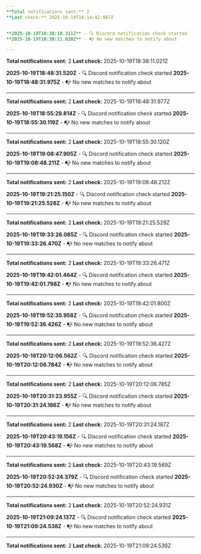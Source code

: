 ```yaml
---
**Total notifications sent:** 2
**Last check:** 2025-10-19T18:14:42.987Z


**2025-10-19T18:38:10.311Z** - 🔍 Discord notification check started
**2025-10-19T18:38:11.020Z** - 📭 No new matches to notify about

---
```

**Total notifications sent:** 2
**Last check:** 2025-10-19T18:38:11.021Z


**2025-10-19T18:48:31.520Z** - 🔍 Discord notification check started
**2025-10-19T18:48:31.975Z** - 📭 No new matches to notify about

---
**Total notifications sent:** 2
**Last check:** 2025-10-19T18:48:31.977Z


**2025-10-19T18:55:29.814Z** - 🔍 Discord notification check started
**2025-10-19T18:55:30.119Z** - 📭 No new matches to notify about

---
**Total notifications sent:** 2
**Last check:** 2025-10-19T18:55:30.120Z


**2025-10-19T19:08:47.905Z** - 🔍 Discord notification check started
**2025-10-19T19:08:48.211Z** - 📭 No new matches to notify about

---
**Total notifications sent:** 2
**Last check:** 2025-10-19T19:08:48.212Z


**2025-10-19T19:21:25.150Z** - 🔍 Discord notification check started
**2025-10-19T19:21:25.528Z** - 📭 No new matches to notify about

---
**Total notifications sent:** 2
**Last check:** 2025-10-19T19:21:25.529Z


**2025-10-19T19:33:26.085Z** - 🔍 Discord notification check started
**2025-10-19T19:33:26.470Z** - 📭 No new matches to notify about

---
**Total notifications sent:** 2
**Last check:** 2025-10-19T19:33:26.471Z


**2025-10-19T19:42:01.464Z** - 🔍 Discord notification check started
**2025-10-19T19:42:01.798Z** - 📭 No new matches to notify about

---
**Total notifications sent:** 2
**Last check:** 2025-10-19T19:42:01.800Z


**2025-10-19T19:52:35.958Z** - 🔍 Discord notification check started
**2025-10-19T19:52:36.426Z** - 📭 No new matches to notify about

---
**Total notifications sent:** 2
**Last check:** 2025-10-19T19:52:36.427Z


**2025-10-19T20:12:06.562Z** - 🔍 Discord notification check started
**2025-10-19T20:12:06.784Z** - 📭 No new matches to notify about

---
**Total notifications sent:** 2
**Last check:** 2025-10-19T20:12:06.785Z


**2025-10-19T20:31:23.955Z** - 🔍 Discord notification check started
**2025-10-19T20:31:24.186Z** - 📭 No new matches to notify about

---
**Total notifications sent:** 2
**Last check:** 2025-10-19T20:31:24.187Z


**2025-10-19T20:43:19.156Z** - 🔍 Discord notification check started
**2025-10-19T20:43:19.568Z** - 📭 No new matches to notify about

---
**Total notifications sent:** 2
**Last check:** 2025-10-19T20:43:19.569Z


**2025-10-19T20:52:24.379Z** - 🔍 Discord notification check started
**2025-10-19T20:52:24.930Z** - 📭 No new matches to notify about

---
**Total notifications sent:** 2
**Last check:** 2025-10-19T20:52:24.931Z


**2025-10-19T21:09:24.137Z** - 🔍 Discord notification check started
**2025-10-19T21:09:24.538Z** - 📭 No new matches to notify about

---
**Total notifications sent:** 2
**Last check:** 2025-10-19T21:09:24.539Z
